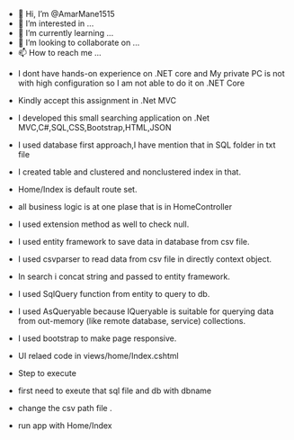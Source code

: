 - 👋 Hi, I’m @AmarMane1515
- 👀 I’m interested in ...
- 🌱 I’m currently learning ...
- 💞️ I’m looking to collaborate on ...
- 📫 How to reach me ...

<!---
AmarMane1515/AmarMane1515 is a ✨ special ✨ repository because its `README.md` (this file) appears on your GitHub profile.
You can click the Preview link to take a look at your changes.
--->
- I dont have hands-on experience on .NET core and My private PC is not with high configuration so I am not able to do it on .NET Core
- Kindly accept this assignment in .Net MVC 
- I developed this small searching application on .Net MVC,C#,SQL,CSS,Bootstrap,HTML,JSON
- I used database first approach,I have mention that in SQL folder in txt file
- I created table and clustered and nonclustered index in that.
- Home/Index is default route set.
- all business logic is at one plase that is in HomeController
- I  used extension method as well to check null.
- I  used entity framework to save data in database from csv file.
- I used csvparser to read data from csv file in directly context object.
- In search i concat string and passed to entity framework.
- I used SqlQuery function from entity to query to db.
- I used AsQueryable because IQueryable is suitable for querying data from out-memory (like remote database, service) collections.
- I used bootstrap to make page responsive.
- UI relaed code in views/home/Index.cshtml

- Step to execute
- first need to exeute that sql file and db with dbname
- change the csv path file .
- run app with Home/Index 

